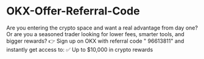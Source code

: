 # OKX-Offer-Referral-Code
Are you entering the crypto space and want a real advantage from day one? Or are you a seasoned trader looking for lower fees, smarter tools, and bigger rewards?  👉 Sign up on OKX with referral code " 96613811" and instantly get access to:  ✅ Up to $10,000 in crypto rewards
